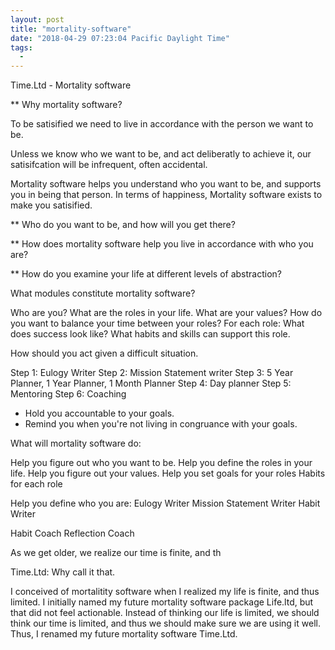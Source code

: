 ```yaml
---
layout: post
title: "mortality-software"
date: "2018-04-29 07:23:04 Pacific Daylight Time"
tags:
  -
---
```


Time.Ltd - Mortality software

\*\* Why mortality software?

To be satisified we need to live in accordance with the person we want to be.

Unless we know who we want to be, and act deliberatly to achieve it, our
satisifcation will be infrequent, often accidental.

Mortality software helps you understand who you want to be, and supports you in being that person. In terms of happiness, Mortality software exists to make you satisified.

\*\* Who do you want to be, and how will you get there?

\*\* How does mortality software help you live in accordance with who you are?

\*\* How do you examine your life at different levels of abstraction?

What modules constitute mortality software?

Who are you?
What are the roles in your life.
What are your values?
How do you want to balance your time between your roles?
For each role:
What does success look like?
What habits and skills can support this role.

How should you act given a difficult situation.

Step 1: Eulogy Writer
Step 2: Mission Statement writer
Step 3: 5 Year Planner, 1 Year Planner, 1 Month Planner
Step 4: Day planner
Step 5: Mentoring
Step 6: Coaching

- Hold you accountable to your goals.
- Remind you when you're not living in congruance with your goals.

What will mortality software do:

Help you figure out who you want to be.
Help you define the roles in your life.
Help you figure out your values.
Help you set goals for your roles
Habits for each role

Help you define who you are: Eulogy Writer
Mission Statement Writer
Habit Writer

Habit Coach
Reflection Coach

As we get older, we realize our time is finite, and th

Time.Ltd: Why call it that.

I conceived of mortalitity software when I realized my life is finite, and thus limited.
I initially named my future mortality software package Life.ltd, but that did
not feel actionable. Instead of thinking our life is limited, we
should think our time is limited, and thus we should make sure we are using it
well. Thus, I renamed my future mortality software Time.Ltd.
